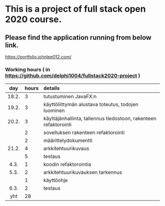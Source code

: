 # This is a project of full stack open 2020 course.

## Please find the application running from below link.

https://portfolio.johnlee012.com/


###

### Working hours ( in https://github.com/delphi1004/fullstack2020-project )

| day | hours | details  |
| :----:|:-----| :-----|
| 18.2. | 3    | tutustuminen JavaFX:n |
| 19.2. | 3    | käyttöliittymän alustava toteutus, todojen luominen |
| 20.2. | 3    | käyttäjänhallinta, tallennus tiedostoon, rakenteen refaktorointi |
|       | 2    | sovelluksen rakenteen refaktorointi |
|       | 2    | määrittelydokumentti |
| 21.2. | 4    | arkkitehtuurikuvaus |
|       | 5    | testaus |
| 4.3.  | 1    | koodin refaktorointia |
| 5.3.  | 2    | arkkitehtuurikuvauksen tarkennus |
|       | 1    | käyttöohje |
| 6.3.  | 2    | testaus |
| yht   | 28   | |

